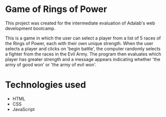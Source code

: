 # Game of Rings of Power

This project was created for the intermediate evaluation of Adalab's web development bootcamp.

This is a game in which the user can select a player from a list of 5 races of the Rings of Power, each with their own unique strength. When the user selects a player and clicks on 'begin battle', the computer randomly selects a fighter from the races in the Evil Army. The program then evaluates which player has greater strength and a message appears indicating whether 'the army of good won' or 'the army of evil won'.

# Technologies used

- HTML
- CSS
- JavaScript
